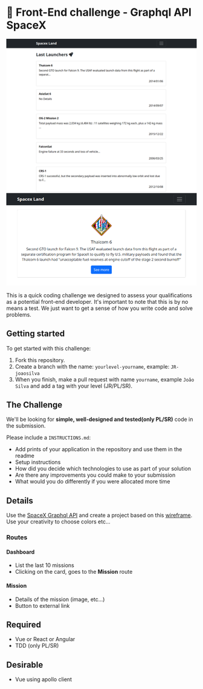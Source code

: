 # 🚀 Front-End challenge - Graphql API SpaceX

<div style="text-align:center">
  <img src="screenshot.png" alt="Screen1">
  <img src="screenshot_2.png" alt="Screen2">
</div>

This is a quick coding challenge we designed to assess your qualifications as a potential front-end developer. It's important to note that this is by no means a test. We just want to get a sense of how you write code and solve problems.

## Getting started

To get started with this challenge:

1. Fork this repository.
2. Create a branch with the name: `yourlevel-yourname`, example: `JR-joaosilva`
3. When you finish, make a pull request with name `yourname`, example `João Silva` and add a tag with your level (JR/PL/SR).

## The Challenge

We'll be looking for **simple, well-designed and tested(only PL/SR)** code in the submission.

Please include a `INSTRUCTIONS.md`:

- Add prints of your application in the repository and use them in the readme
- Setup instructions
- How did you decide which technologies to use as part of your solution
- Are there any improvements you could make to your submission
- What would you do differently if you were allocated more time

## Details

Use the [SpaceX Graphql API](https://api.spacex.land/graphql/) and create a project based on this [wireframe](https://bit.ly/2SwvPSP). Use your creativity to choose colors etc...

### Routes

#### Dashboard

- List the last 10 missions
- Clicking on the card, goes to the **Mission** route

#### Mission

- Details of the mission (image, etc...)
- Button to external link

## Required

- Vue or React or Angular
- TDD (only PL/SR)

## Desirable

- Vue using apollo client
